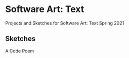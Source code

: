 <h1> Software Art: Text </h1>
Projects and Sketches for Software Art: Text Spring 2021
<h2>Sketches</h2>
A Code Poem
</br>

